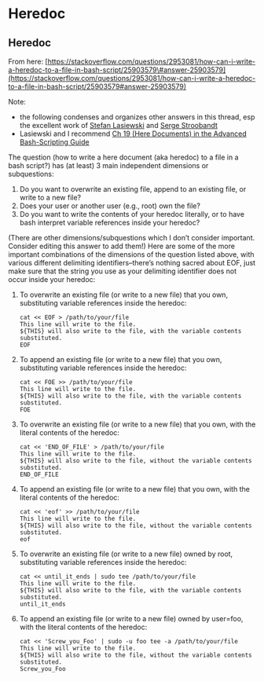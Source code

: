 # Heredoc

## Heredoc <a id="heredoc"></a>

From here: [https://stackoverflow.com/questions/2953081/how-can-i-write-a-heredoc-to-a-file-in-bash-script/25903579\#answer-25903579](https://stackoverflow.com/questions/2953081/how-can-i-write-a-heredoc-to-a-file-in-bash-script/25903579#answer-25903579)

Note:

* the following condenses and organizes other answers in this thread, esp the excellent work of [Stefan Lasiewski](https://stackoverflow.com/users/110223/stefan-lasiewski) and [Serge Stroobandt](https://stackoverflow.com/users/2192488/serge-stroobandt)
* Lasiewski and I recommend [Ch 19 \(Here Documents\) in the Advanced Bash-Scripting Guide](http://tldp.org/LDP/abs/html/here-docs.html)

The question \(how to write a here document \(aka heredoc\) to a file in a bash script?\) has \(at least\) 3 main independent dimensions or subquestions:

1. Do you want to overwrite an existing file, append to an existing file, or write to a new file?
2. Does your user or another user \(e.g., root\) own the file?
3. Do you want to write the contents of your heredoc literally, or to have bash interpret variable references inside your heredoc?

\(There are other dimensions/subquestions which I don’t consider important. Consider editing this answer to add them!\) Here are some of the more important combinations of the dimensions of the question listed above, with various different delimiting identifiers–there’s nothing sacred about EOF, just make sure that the string you use as your delimiting identifier does not occur inside your heredoc:

1. To overwrite an existing file \(or write to a new file\) that you own, substituting variable references inside the heredoc:

   ```text
   cat << EOF > /path/to/your/file
   This line will write to the file.
   ${THIS} will also write to the file, with the variable contents substituted.
   EOF
   ```

2. To append an existing file \(or write to a new file\) that you own, substituting variable references inside the heredoc:

   ```text
   cat << FOE >> /path/to/your/file
   This line will write to the file.
   ${THIS} will also write to the file, with the variable contents substituted.
   FOE
   ```

3. To overwrite an existing file \(or write to a new file\) that you own, with the literal contents of the heredoc:

   ```text
   cat << 'END_OF_FILE' > /path/to/your/file
   This line will write to the file.
   ${THIS} will also write to the file, without the variable contents substituted.
   END_OF_FILE
   ```

4. To append an existing file \(or write to a new file\) that you own, with the literal contents of the heredoc:

   ```text
   cat << 'eof' >> /path/to/your/file
   This line will write to the file.
   ${THIS} will also write to the file, without the variable contents substituted.
   eof
   ```

5. To overwrite an existing file \(or write to a new file\) owned by root, substituting variable references inside the heredoc:

   ```text
   cat << until_it_ends | sudo tee /path/to/your/file
   This line will write to the file.
   ${THIS} will also write to the file, with the variable contents substituted.
   until_it_ends
   ```

6. To append an existing file \(or write to a new file\) owned by user=foo, with the literal contents of the heredoc:

   ```text
   cat << 'Screw_you_Foo' | sudo -u foo tee -a /path/to/your/file
   This line will write to the file.
   ${THIS} will also write to the file, without the variable contents substituted.
   Screw_you_Foo
   ```

###  <a id="install-python-version-with-pyenv-on-mac"></a>

